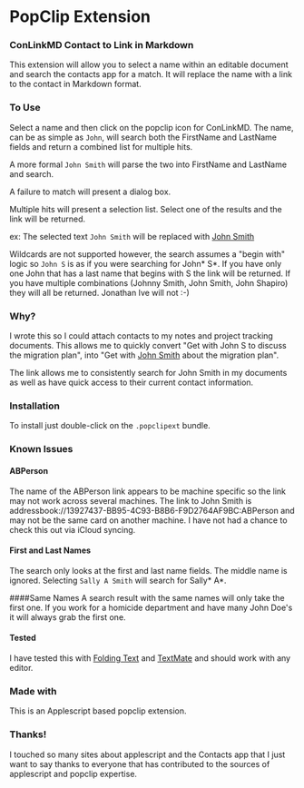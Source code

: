 PopClip Extension
=================

### ConLinkMD Contact to Link in Markdown
This extension will allow you to select a name within an editable document and search the contacts app for a match. It will replace the name with a link to the contact in Markdown format. 

### To Use
Select a name and then click on the popclip icon for ConLinkMD. The name, can be as simple as `John`, will search both the FirstName and LastName fields and return a combined list for multiple hits.
 
A more formal `John Smith` will parse the two into FirstName and LastName and search. 

A failure to match will present a dialog box. 

Multiple hits will present a selection list. Select one of the results and the link will be returned. 

ex: The selected text `John Smith` will be replaced with [John Smith](addressbook://13927437-BB95-4C93-B8B6-F9D2764AF9BC:ABPerson)

Wildcards are not supported however, the search assumes a "begin with" logic so `John S` is as if you were searching for John* S*. If you have only one John that has a last name that begins with S the link will be returned. If you have multiple combinations (Johnny Smith, John Smith, John Shapiro) they will all be returned. Jonathan Ive will not :-)

### Why?
I wrote this so I could attach contacts to my notes and project tracking documents. This allows me to quickly convert "Get with John S to discuss the migration plan", into "Get with [John Smith](addressbook://13927437-BB95-4C93-B8B6-F9D2764AF9BC:ABPerson) about the migration plan". 

The link allows me to consistently search for John Smith in my 
documents as well as have quick access to their current contact information. 

### Installation

To install just double-click on the `.popclipext` bundle.


### Known Issues
#### ABPerson
The name of the ABPerson link appears to be machine specific so the link may not work across several machines. The link to John Smith is addressbook://13927437-BB95-4C93-B8B6-F9D2764AF9BC:ABPerson and may not be the same card on another machine. I have not had a chance to check this out via iCloud syncing. 

#### First and Last Names
The search only looks at the first and last name fields.  The middle name is ignored. Selecting `Sally A Smith` will search for Sally* A*. 

####Same Names
A search result with the same names will only take the first one. If you work for a homicide department and have many John Doe's it will always grab the first one. 

#### Tested
I have tested this with [Folding Text](http://www.foldingtext.com) and [TextMate](http://www.github.com/textmate/textmate) and should work with any editor. 

### Made with 
This is an Applescript based popclip extension. 

### Thanks!
I touched so many sites about applescript and the Contacts app that I just want to say thanks to everyone that has contributed to  the sources of applescript and popclip expertise. 
